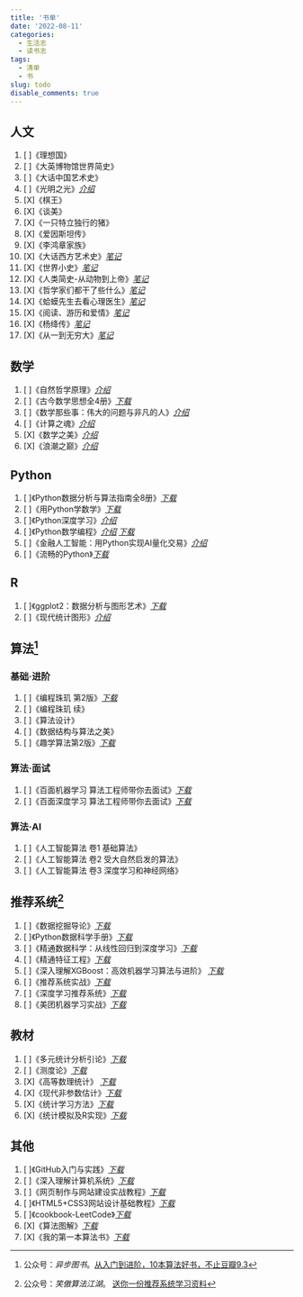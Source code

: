 ```yaml
---
title: '书单'
date: '2022-08-11'
categories:
  - 生活志
  - 读书志
tags:
  - 清单
  - 书
slug: todo
disable_comments: true
---
```


## 人文
1. [ ]《理想国》
1. [ ]《大英博物馆世界简史》
1. [ ]《大话中国艺术史》
1. [ ]《光明之光》[_介绍_](https://book.douban.com/subject/26989163/)
1. [X]《棋王》
1. [X]《谈美》 
1. [X]《一只特立独行的猪》
1. [X]《爱因斯坦传》
1. [X]《李鸿章家族》
1. [X]《大话西方艺术史》[_笔记_](/cn/2022/08/15/yigongzi/)
1. [X]《世界小史》[_笔记_](/cn/2022/08/15/wuxiujie/)
1. [X]《人类简史-从动物到上帝》[_笔记_](/cn/2022/08/15/linjunhong/)
1. [X]《哲学家们都干了些什么》[_笔记_](/cn/2022/08/15/linxinhao/)
1. [X]《蛤蟆先生去看心理医生》[_笔记_](/cn/2022/08/15/chenying/)
1. [X]《阅读、游历和爱情》[_笔记_](/cn/2022/08/15/laingyongan/)
1. [X]《杨绛传》[_笔记_](/cn/2022/06/26/yangjiang/)
1. [X]《从一到无穷大》[_笔记_](/cn/2022/08/15/yangxi/)


## 数学
1. [ ]《自然哲学原理》[_介绍_](https://book.douban.com/subject/3146128/)
1. [ ]《古今数学思想全4册》[_下载_](https://pan.baidu.com/s/1f50U3aBVc5gxIQ2fKXGC9Q?pwd=3uli)
1. [ ]《数学那些事：伟大的问题与非凡的人》[_介绍_](https://www.ituring.com.cn/book/2939)
1. [ ]《计算之魂》[_介绍_](https://book.douban.com/subject/35641088/?dt_dapp=1)
1. [X]《数学之美》[_介绍_](https://book.douban.com/subject/26163454/)
1. [X]《浪潮之巅》[_介绍_](https://book.douban.com/subject/33474750/)

## Python
1. [ ]《Python数据分析与算法指南全8册》[_下载_](https://pan.baidu.com/s/16KADcDNHCZuk6nlz0hWe2A?pwd=a2q3)
1. [ ]《用Python学数学》[_下载_](https://pan.baidu.com/s/1Wz33lwdquoEMZrd6lJbROg?pwd=q5o2)
1. [ ]《Python深度学习》[_介绍_](https://www.ituring.com.cn/book/3002)
1. [ ]《Python数学编程》[_介绍_](https://www.epubit.com/bookDetails?id=UB6cb444dec6174) [_下载_](https://pan.baidu.com/s/1KrHf8ejmbGA9t00C-TIH4Q?pwd=q7rj)
1. [ ]《金融人工智能：用Python实现AI量化交易》[_介绍_](https://www.ituring.com.cn/book/2858)
1. [ ]《流畅的Python》[_下载_](https://pan.baidu.com/s/1pnw7-VYjy0WNENRVU_Juhg?pwd=sbbq)
## R
1. [ ]《ggplot2：数据分析与图形艺术》[_下载_](https://pan.baidu.com/s/1XR_m0Mr7fCFaCsvVL62UUg?pwd=uue2)
1. [ ]《现代统计图形》[_介绍_](https://cosx.org/2021/08/msg-preface/#fnref:1)

## 算法[^1]
### 基础·进阶
1. [ ]《编程珠玑 第2版》[_下载_](https://pan.baidu.com/s/1SDUKyzYgixh4lTWfwCAkAw?pwd=bp69)
1. [ ]《编程珠玑 续》
1. [ ]《算法设计》
1. [ ]《数据结构与算法之美》
1. [ ]《趣学算法第2版》[_下载_](https://pan.baidu.com/s/1SDUKyzYgixh4lTWfwCAkAw?pwd=bp69)
### 算法·面试
1. [ ]《百面机器学习 算法工程师带你去面试》[_下载_](https://pan.baidu.com/s/12g8-45i4svrnJc5B9gtTlw?pwd=awhf)
1. [ ]《百面深度学习 算法工程师带你去面试》[_下载_](https://pan.baidu.com/s/1vhP9EbtdfCWd14Z71ny5-g?pwd=7ipf)
### 算法·AI
1. [ ]《人工智能算法 卷1 基础算法》
1. [ ]《人工智能算法 卷2 受大自然启发的算法》
1. [ ]《人工智能算法 卷3 深度学习和神经网络》

## 推荐系统[^2]
1. [ ]《数据挖掘导论》[_下载_](https://pan.baidu.com/s/1gTd4dj_KTIapS2zRt6WbZw?pwd=18eb)
1. [ ]《Python数据科学手册》[_下载_](https://pan.baidu.com/s/1AkMdmw6LqgHk5zDgRrJzHA?pwd=ig81)
1. [ ]《精通数据科学：从线性回归到深度学习》[_下载_](https://pan.baidu.com/s/11O27a_OUCskvqz7UH7DJCg?pwd=r6g8)
1. [ ]《精通特征工程》[_下载_](https://pan.baidu.com/s/1YaRPG5hCad_dDGvfMk8fPQ?pwd=f5oa)
1. [ ]《深入理解XGBoost：高效机器学习算法与进阶》 [_下载_](https://pan.baidu.com/s/17nfa8zUWfLkj2dnxjqvp_A?pwd=13wb)
1. [ ]《推荐系统实战》[_下载_](https://pan.baidu.com/s/1TNCYheuCXu7lkbPX8FpJiQ?pwd=nhnd)
1. [ ]《深度学习推荐系统》[_下载_](https://pan.baidu.com/s/17nfa8zUWfLkj2dnxjqvp_A?pwd=13wb)
1. [ ]《美团机器学习实战》[_下载_](https://pan.baidu.com/s/1AYo1bXOamivZKe89Y_PgCw?pwd=pb0a)

## 教材
1. [ ]《多元统计分析引论》[_下载_](https://pan.baidu.com/s/10AvIHVRFAl6mgvw_qUVSjQ?pwd=1sfs)
1. [ ]《测度论》[_下载_](https://pan.baidu.com/s/154lfLBKvCaef0DEi32heRg?pwd=h0ot)
1. [X]《高等数理统计》 [_下载_](https://pan.baidu.com/s/1c0KlKYYiq0GP_UEAjs8XCA?pwd=hi6s)
1. [X]《现代非参数估计》[_下载_](https://pan.baidu.com/s/1gsvCci0-GPIxKY8nZZ_lTg?pwd=5h5h)
1. [X]《统计学习方法》[_下载_](https://pan.baidu.com/s/15T_c4QmiLoiJrQbR7EOpDA?pwd=eabu)
1. [X]《统计模拟及R实现》[_下载_](https://pan.baidu.com/s/1-Zbp1fD0cKCTEmsIAWzKhQ?pwd=w8jn)

## 其他
1. [ ]《GitHub入门与实践》[_下载_](https://pan.baidu.com/s/1zmDbHrfpgA-2hDJ8DM7xOQ?pwd=j55i)
1. [ ]《深入理解计算机系统》[_下载_](https://pan.baidu.com/s/1JxZTz_DEpgfxMqg6Q6Ltrg?pwd=b5ds)
1. [ ]《网页制作与网站建设实战教程》[_下载_](https://pan.baidu.com/s/1pv1tBD2ICFFwlNkq5HhKIg?pwd=2371)
1. [ ]《HTML5+CSS3网站设计基础教程》[_下载_](https://pan.baidu.com/s/1IV4uRwCbJ6iCTtegZQRDVA?pwd=wkml)
1. [ ]《cookbook-LeetCode》[_下载_](https://pan.baidu.com/s/1pv1tBD2ICFFwlNkq5HhKIg?pwd=2371)
1. [X]《算法图解》[_下载_](https://pan.baidu.com/s/1wxIAr6-vyjmf3PmFD0Fgqg?pwd=oq6t)
1. [X]《我的第一本算法书》[_下载_](https://pan.baidu.com/s/1mN6d7B8h9rYDuE_ku_qHzQ?pwd=vu9i)

[^1]: 公众号：_异步图书_。[从入门到进阶，10本算法好书，不止豆瓣9.3](https://mp.weixin.qq.com/s/MC1Tl4JqajI9Ky_cBxdatg)
[^2]: 公众号：_笑傲算法江湖_。 [送你一份推荐系统学习资料](https://mp.weixin.qq.com/s/M1DUTbGmz_DN98ZzEiCHjw)

































